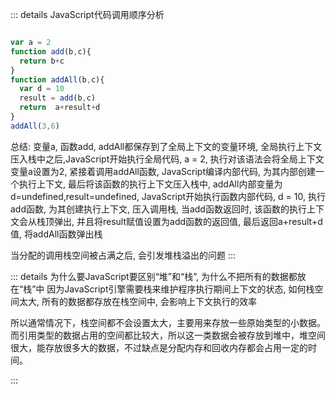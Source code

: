 ::: details JavaScript代码调用顺序分析
```js

var a = 2
function add(b,c){
  return b+c
}
function addAll(b,c){
  var d = 10
  result = add(b,c)
  return  a+result+d
}
addAll(3,6)
```

总结: 变量a, 函数add, addAll都保存到了全局上下文的变量环境, 全局执行上下文压入栈中之后,JavaScript开始执行全局代码, a = 2, 执行对该语法会将全局上下文变量a设置为2, 紧接着调用addAll函数, JavaScript编译内部代码, 为其内部创建一个执行上下文, 最后将该函数的执行上下文压入栈中, addAll内部变量为d=undefined,result=undefined, JavaScript开始执行函数内部代码, d = 10, 执行add函数, 为其创建执行上下文, 压入调用栈, 当add函数返回时, 该函数的执行上下文会从栈顶弹出, 并且将result赋值设置为add函数的返回值, 最后返回a+result+d值, 将addAll函数弹出栈

当分配的调用栈空间被占满之后, 会引发堆栈溢出的问题 
:::


::: details 为什么要JavaScript要区别“堆”和“栈”, 为什么不把所有的数据都放在“栈”中
因为JavaScript引擎需要栈来维护程序执行期间上下文的状态, 如何栈空间太大, 所有的数据都存放在栈空间中, 会影响上下文执行的效率

所以通常情况下，栈空间都不会设置太大，主要用来存放一些原始类型的小数据。而引用类型的数据占用的空间都比较大，所以这一类数据会被存放到堆中，堆空间很大，能存放很多大的数据，不过缺点是分配内存和回收内存都会占用一定的时间。


:::
